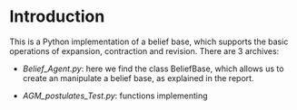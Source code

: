 # Introduction

This is a Python implementation of a belief base, which supports the basic operations of expansion, contraction and revision. There are 3 archives:

* *Belief_Agent.py*: here we find the class BeliefBase, which allows us to create an manipulate a belief base, as explained in the report.

* *AGM_postulates_Test.py*: functions implementing 